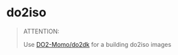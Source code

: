 # do2iso

> ATTENTION: 
>
> Use [DO2-Momo/do2dk](https://github.com/DO2-Momo/do2dk) for a building do2iso images
